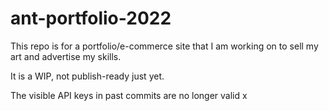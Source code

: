 # ant-portfolio-2022

This repo is for a portfolio/e-commerce site that I am working on to sell my art and advertise my skills.

It is a WIP, not publish-ready just yet.

The visible API keys in past commits are no longer valid x

